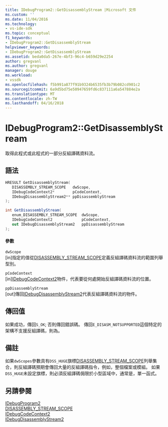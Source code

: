 ```yaml
---
title: IDebugProgram2::GetDisassemblyStream |Microsoft 文件
ms.custom: ''
ms.date: 11/04/2016
ms.technology:
- vs-ide-sdk
ms.topic: conceptual
f1_keywords:
- IDebugProgram2::GetDisassemblyStream
helpviewer_keywords:
- IDebugProgram2::GetDisassemblyStream
ms.assetid: beda0da5-267e-4bf3-96c4-b659d29e2254
author: gregvanl
ms.author: gregvanl
manager: douge
ms.workload:
- vssdk
ms.openlocfilehash: f5b991a877f91b9324b6535fb3b79b082cd901c2
ms.sourcegitcommit: 6a9d5bd75e50947659fd6c837111a6a547884e2a
ms.translationtype: MT
ms.contentlocale: zh-TW
ms.lasthandoff: 04/16/2018
---
```

# <a name="idebugprogram2getdisassemblystream"></a>IDebugProgram2::GetDisassemblyStream
取得此程式或此程式的一部分反組譯碼資料流。  
  
## <a name="syntax"></a>語法  
  
```cpp  
HRESULT GetDisassemblyStream(   
   DISASSEMBLY_STREAM_SCOPE   dwScope,  
   IDebugCodeContext2*        pCodeContext,  
   IDebugDisassemblyStream2** ppDisassemblyStream  
);  
```  
  
```csharp  
int GetDisassemblyStream(   
   enum_DISASSEMBLY_STREAM_SCOPE  dwScope,  
   IDebugCodeContext2             pCodeContext,  
   out IDebugDisassemblyStream2   ppDisassemblyStream  
);  
```  
  
#### <a name="parameters"></a>參數  
 `dwScope`  
 [in]指定的值從[DISASSEMBLY_STREAM_SCOPE](../../../extensibility/debugger/reference/disassembly-stream-scope.md)定義反組譯碼資料流的範圍列舉型別。  
  
 `pCodeContext`  
 [in][IDebugCodeContext2](../../../extensibility/debugger/reference/idebugcodecontext2.md)物件，代表要從何處開始反組譯碼資料流的位置。  
  
 `ppDisassemblyStream`  
 [out]傳回[IDebugDisassemblyStream2](../../../extensibility/debugger/reference/idebugdisassemblystream2.md)代表反組譯碼資料流的物件。  
  
## <a name="return-value"></a>傳回值  
 如果成功，傳回`S_OK`; 否則傳回錯誤碼。 傳回`E_DISASM_NOTSUPPORTED`這個特定的架構不支援反組譯碼，則為。  
  
## <a name="remarks"></a>備註  
 如果`dwScopes`參數具有`DSS_HUGE`旗標[DISASSEMBLY_STREAM_SCOPE](../../../extensibility/debugger/reference/disassembly-stream-scope.md)列舉集合，則反組譯碼預期會傳回大量的反組譯碼指令，例如，整個檔案或模組。 如果`DSS_HUGE`未設定旗標，則必須反組譯碼侷限於小型區域中，通常是，單一函式。  
  
## <a name="see-also"></a>另請參閱  
 [IDebugProgram2](../../../extensibility/debugger/reference/idebugprogram2.md)   
 [DISASSEMBLY_STREAM_SCOPE](../../../extensibility/debugger/reference/disassembly-stream-scope.md)   
 [IDebugCodeContext2](../../../extensibility/debugger/reference/idebugcodecontext2.md)   
 [IDebugDisassemblyStream2](../../../extensibility/debugger/reference/idebugdisassemblystream2.md)